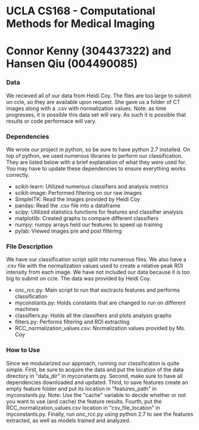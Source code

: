 # UCLA CS168 - Computational Methods for Medical Imaging
# Connor Kenny (304437322) and Hansen Qiu (004490085)

### Data
We recieved all of our data from Heidi Coy. 
The files are too large to submit on ccle, so they are available upon request.
She gave us a folder of CT images along with a .csv with normalization values.
Note: as time progresses, it is possible this data set will vary. As such
it is possible that results or code performace will vary. 

### Dependencies
We wrote our project in python, so be sure to have python 2.7 installed. 
On top of python, we used numerous libraries to perform our classification. 
They are listed below with a brief explanation of what they were used for. 
You may have to update these dependencies to ensure everything works correctly.

- scikit-learn: Utilized numerous classifiers and analysis metrics
- scikit-image: Performed filtering on our raw images
- SimpleITK: Read the images provided by Heidi Coy
- pandas: Read the .csv file into a dataframe
- scipy: Utilized statistics functions for features and classifier analysis
- matplotlib: Created graphs to compare different classifiers
- numpy: numpy arrays held our features to speed up training
- pylab: Viewed images pre and post filtering


### File Description
We have our classification script split into numerous files.
We also have a .csv file with the normalization values used to create a relative peak ROI intensity from each image.
We have not included our data because it is too big to submit on ccle.
The data was provided by Heidi Coy.

- onc_rcc.py: Main script to run that exctracts features and performs classification
- myconstants.py: Holds constants that are changed to run on different machines
- classifiers.py: Holds all the classifiers and plots analysis graphs
- filters.py: Performs filtering and ROI extracting
- RCC_normalization_values.csv: Normalization values provided by Ms. Coy


### How to Use
Since we modularized our approach, running our classification is quite simple.
First, be sure to acquire the data and put the location of the data directory in "data_dir" in myconstants.py.
Second, make sure to have all dependencies downloaded and updated.
Third, to save features create an empty feature folder and put its location in "features_path" in myconstants.py.
	Note: Use the "cache" variable to decide whether or not you want to use (and cache) the feature results.
Fourth, put the RCC_normalization_values.csv location in "csv_file_location" in myconstants.py.
Finally, run onc_rcc.py using python 2.7 to see the features extracted, as well as models trained and analyzed.

